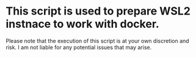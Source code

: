 # This script is used to prepare WSL2 instnace to work with docker.

Please note that the execution of this script is at your own discretion and risk. I am not liable for any potential issues that may arise.
